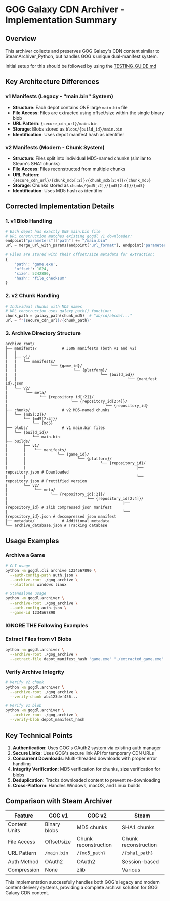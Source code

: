 # GOG Galaxy CDN Archiver - Implementation Summary

## Overview
This archiver collects and preserves GOG Galaxy's CDN content similar to SteamArchiver_Python, but handles GOG's unique dual-manifest system.

Initial setup for this should be followed by using the [TESTING_GUIDE.md](TESTING_GUIDE.md)

## Key Architecture Differences

### v1 Manifests (Legacy - "main.bin" System)
- **Structure**: Each depot contains ONE large `main.bin` file
- **File Access**: Files are extracted using offset/size within the single binary blob
- **URL Pattern**: `{secure_cdn_url}/main.bin`
- **Storage**: Blobs stored as `blobs/{build_id}/main.bin`
- **Identification**: Uses depot manifest hash as identifier

### v2 Manifests (Modern - Chunk System)
- **Structure**: Files split into individual MD5-named chunks (similar to Steam's SHA1 chunks)
- **File Access**: Files reconstructed from multiple chunks
- **URL Pattern**: `{secure_cdn_url}/{chunk_md5[:2]}/{chunk_md5[2:4]}/{chunk_md5}`
- **Storage**: Chunks stored as `chunks/{md5[:2]}/{md5[2:4]}/{md5}`
- **Identification**: Uses MD5 hash as identifier

## Corrected Implementation Details

### 1. v1 Blob Handling
```python
# Each depot has exactly ONE main.bin file
# URL construction matches existing gogdl v1 downloader:
endpoint["parameters"]["path"] += "/main.bin"
url = merge_url_with_params(endpoint["url_format"], endpoint["parameters"])

# Files are stored with their offset/size metadata for extraction:
{
    'path': 'game.exe',
    'offset': 1024,
    'size': 5242880,
    'hash': 'file_checksum'
}
```

### 2. v2 Chunk Handling  
```python
# Individual chunks with MD5 names
# URL construction uses galaxy_path() function:
chunk_path = galaxy_path(chunk_md5)  # "ab/cd/abcdef..."
url = f"{secure_cdn_url}/{chunk_path}"
```

### 3. Archive Directory Structure
```
archive_root/
├── manifests/           # JSON manifests (both v1 and v2)
│   │
│   ├── v1/
|   |   └── manifests/
|   |               └── {game_id}/
|   |                         └── {platform}/
|   |                                     └── {build_id}/
|   |                                                 └── {manifest id}.json
│   └── v2/
|        └── meta/
|              └── {repository_id[:2]}/
|                            └── {repository_id[2:4]}/
|                                           └── {repository_id}
├── chunks/              # v2 MD5-named chunks
│   └── {md5[:2]}/
│       └── {md5[2:4]}/
│           └── {md5}
├── blobs/               # v1 main.bin files
│   └── {build_id}/
│           └── main.bin
├── builds/
|       ├── v1/
|       |    └── manifests/
|       |              └── {game_id}/
|       |                       └── {platform}/
|       |                                 └── {repository_id}/
|       |                                                 ├── repository.json # Downloaded
|       |                                                 └── repository.json # Prettified version
|       └── v2/
|            └── meta/
|                   └── {repository_id[:2]}/
|                                   └── {repository_id[2:4]}/
|                                                   ├── {repository_id} # zlib compressed json manifest
|                                                   └── {repository_id}.json # decompressed json manifest
├── metadata/            # Additional metadata
└── archive_database.json # Tracking database
```

## Usage Examples

### Archive a Game
```bash
# CLI usage
python -m gogdl.cli archive 1234567890 \
  --auth-config-path auth.json \
  --archive-root ./gog_archive \
  --platforms windows linux

# Standalone usage  
python -m gogdl.archiver \
  --archive-root ./gog_archive \
  --auth-config auth.json \
  --game-id 1234567890
```

### IGNORE THE Following Examples ###
### Extract Files from v1 Blobs
```bash
python -m gogdl.archiver \
  --archive-root ./gog_archive \
  --extract-file depot_manifest_hash "game.exe" "./extracted_game.exe"
```

### Verify Archive Integrity
```bash
# Verify v2 chunk
python -m gogdl.archiver \
  --archive-root ./gog_archive \
  --verify-chunk abc123def456...

# Verify v1 blob
python -m gogdl.archiver \
  --archive-root ./gog_archive \
  --verify-blob depot_manifest_hash
```

## Key Technical Points

1. **Authentication**: Uses GOG's OAuth2 system via existing auth manager
2. **Secure Links**: Uses GOG's secure link API for temporary CDN URLs
3. **Concurrent Downloads**: Multi-threaded downloads with proper error handling
4. **Integrity Verification**: MD5 verification for chunks, size verification for blobs
5. **Deduplication**: Tracks downloaded content to prevent re-downloading
6. **Cross-Platform**: Handles Windows, macOS, and Linux builds

## Comparison with Steam Archiver

| Feature | GOG v1 | GOG v2 | Steam |
|---------|--------|--------|--------|
| Content Units | Binary blobs | MD5 chunks | SHA1 chunks |
| File Access | Offset/size | Chunk reconstruction | Chunk reconstruction |
| URL Pattern | `/main.bin` | `/{md5_path}` | `/{sha1_path}` |
| Auth Method | OAuth2 | OAuth2 | Session-based |
| Compression | None | zlib | Various |

This implementation successfully handles both GOG's legacy and modern content delivery systems, providing a complete archival solution for GOG Galaxy CDN content.
